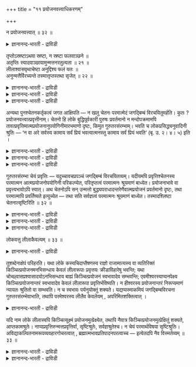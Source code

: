 +++
title = "११ प्रयोजनवत्त्वाधिकरणम्"

+++

न प्रयोजनवत्त्वात् ॥ ३२ ॥  
<details><summary>ज्ञानानन्द-भारती - द्राविडी</summary>

न प्रयोजऩवत्वात् ॥ ३२ ॥
</details>

तृप्तोऽस्रष्टाऽथवा स्रष्टा, न स्रष्टा फलवाञ्छने ॥  
अतृप्तिः स्यादवाञ्छायामुन्मत्तनरतुल्यता ॥ २१ ॥  
लीलाश्वासवृथाचेष्टा अनुद्दिश्य फलं यतः ॥  
अनुन्मत्तैर्विरच्यन्ते तस्मात्तृप्तस्तथा सृजेत् ॥ २२ ॥  
<details><summary>ज्ञानानन्द-भारती - द्राविडी</summary>

--वैयासिक-न्यायमाला
</details>

<details><summary>ज्ञानानन्द-भारती - द्राविडी</summary>

तिरुप्तियुळ्ळवऩ् स्रुष्टिक्किऱवऩाग इरुक्क माट् टाऩा? अल्लदु स्रुष्टिक्किऱवऩाग इरुप्पाऩा? पलऩिल् आसैयिरुक्कुमाऩाल् तिरुप्तियऱ्ऱ तऩ्मै ताऩ् इरुक्कुम्। आसैयिल्लामले (स्रुष्टिक्किऱाऩ्) ऎऩ्ऱाल् पैत्तियम् पिडित्त मऩिदऩुक्कु समाऩमाऩ तऩ्मै ताऩ् अवऩुक्कु।
</details>

<details><summary>ज्ञानानन्द-भारती - द्राविडी</summary>

पैत्तियम् इल्लादवर्गळाल् कूड विळैयाट्टु, मूच्चु विडुवदु। वॆऱुम् सेष्टैगळ्। इवै ऎव्विद पलऩैयुम् उत्तेसिक्कामल् सॆय्यप्पडुगिऩ्ऱऩ। आगैयाल् अप्पडिये पिरह्ममुम् (ऎव्विद पलऩैयुम् उत्तेसिक्कामल्) ताऩ् तिरुप्तियुडऩ् इरुन्दालुम् स्रुष्टिक्कलाम्।
</details>

अन्यथा पुनश्चेतनकर्तृकत्वं जगत आक्षिपति — न खलु चेतनः परमात्मेदं जगद्बिम्बं विरचयितुमर्हति। कुतः ? प्रयोजनवत्त्वात्प्रवृत्तीनाम्। चेतनो हि लोके बुद्धिपूर्वकारी पुरुषः प्रवर्तमानो न मन्दोपक्रमामपि तावत्प्रवृत्तिमात्मप्रयोजनानुपयोगिनीमारभमाणो दृष्टः, किमुत गुरुतरसंरम्भाम्। भवति च लोकप्रसिद्ध्यनुवादिनी श्रुतिः — ‘न वा अरे सर्वस्य कामाय सर्वं प्रियं भवत्यात्मनस्तु कामाय सर्वं प्रियं भवति’ (बृ. उ. २। ४। ५) इति ।

<details><summary>ज्ञानानन्द-भारती - द्राविडी</summary>

\[पुत्तिसालि पलऩिल्लामल् ऒरु कारियत्तैयुम् सॆय्यमाट्टाऩ्। सर्वक्ञरायुम् अवाप्तसमस्त कामऩायुमुळ्ळ ईसुवरऩुक्कु तेवै ऒऩ्ऱुमिल्लाददाल् सिरुष्टि ऎऩ्ऩुम् पॆरिय कारियत्तैच् चॆय्वदागच् चॊल्लुवदु पॊरुन्दादु ऎऩ्ऱु पूर्वबक्षम्। विळैयाट्टु, मूच्चुविडुदल्, वीण् सेष्टै मुदलाऩ कारियङ्गळै ऎव्विदप् पलऩैयुम् ऎदिर्बारामलेये पुत्तिमाऩ्गळुम् सॆय्वदै उलगिल् काण्गिऱोम्। इदुबोल् ईस्वरऩुम् पलऩै ऎदिर्बारामलेये सिरुष्टियैच् चॆय्यलाम्। सिरुष्टि ऎऩ्बदु ईसुवरऩुक्कु विळैयाट्टुत्ताऩ् ऎऩ्बदु सित्तान्दम्\]
</details>

<details><summary>ज्ञानानन्द-भारती - द्राविडी</summary>

जगत् सेदऩऩै कर्त्तावागवुडैय तॆऩ्बदै मऱुबडियुम् वेऱु विदमाग आक्षेबिक्किऱार्।
</details>

<details><summary>ज्ञानानन्द-भारती - द्राविडी</summary>

पूर्वबक्षम्: सेदऩऩायिरुक्किऱ परात् इन्द जगत्तागिऱ पिम्बत्तै उण्डु पण्णमुडियादु। एऩ्? पिरविरुत्तिगळुक्कु पिरयोजऩमुळ्ळ तऩ्मैयिरुप् पदाल्। उलगत्तिल् पुत्ति पूर्वगमाय् सॆय्गिऱ सेदऩऩाऩ पुरुषऩ् पिरविरुत्तिक्किऱवऩ् सिऱिय कार्यमायिरुन्दालुम् तऩ्ऩुडैय पिरयोजऩत्तिऱ्कु उबयोगप्पडाद पिरविरुत्तियै आरम्बिप्पदाग काणप्पडुवदिल्लै यल्लवा? वॆगु पॆरिदाऩ कार्य विषयमाऩ पिरविरुत्तियै केट्पाऩेऩ्? उलगत्तिलुळ्ळ पिरसित्तियै अऩुसरित्तुच् चॊल्लुगिऱ सुरुदियुम् अये, ऎल्लावऱ्ऱिऩुडैय कामत्तिऱ्काग ऎल्लाम् पिरियमाग इरुप्पदिल्लै; तऩ्ऩुडैय कामत्तिऱ्का कत्ताऩ् ऎल्लाम् पिरियमाग इरुक्किऱदु" (पिरुहत् २-४-५) ऎऩ्ऱु इरुक्किऱदु।
</details>

गुरुतरसंरम्भा चेयं प्रवृत्तिः — यदुच्चावचप्रपञ्चं जगद्बिम्बं विरचयितव्यम्। यदीयमपि प्रवृत्तिश्चेतनस्य परमात्मन आत्मप्रयोजनोपयोगिनी परिकल्प्येत, परितृप्तत्वं परमात्मनः श्रूयमाणं बाध्येत। प्रयोजनाभावे वा प्रवृत्त्यभावोऽपि स्यात्। अथ चेतनोऽपि सन् उन्मत्तो बुद्ध्यपराधादन्तरेणैवात्मप्रयोजनं प्रवर्तमानो दृष्टः, तथा परमात्मापि प्रवर्तिष्यते इत्युच्येत — तथा सति सर्वज्ञत्वं परमात्मनः श्रूयमाणं बाध्येत। तस्मादश्लिष्टा चेतनात्सृष्टिरिति ॥ ३२ ॥

<details><summary>ज्ञानानन्द-भारती - द्राविडी</summary>

मेल्गीऴ् विस्तारमायुळ्ळ जगत्तागिय पिम्बम् रसऩै सॆय्यवेण्डियदु ऎऩ्बदुवो वॆगु पॆरिय कार्यत्तै विषयमायुळ्ळ पिरविरुत्ति इन्दप् पिरविरुत्तियुम् सेदऩऩाऩ परमात्माविऱ्कु तऩ् पिरयोजऩत्तिऱ्कु उबयोगमुळ्ळदॆऩ्ऱु कल्बिक्कप् पडुमेयाऩाल्, परमात्माविऱ्कुच् चॊल्लप्पडुम् तिरुप्तरायिरुक्कुम् तऩ्मै पादिक्कप्पडुम्। पिरयोजऩ मिल्लैयॆऩ्ऱालो, पिरविरुत्तियुम् इरुक्कक्कूडादु।
</details>

<details><summary>ज्ञानानन्द-भारती - द्राविडी</summary>

अल्लदु, सेदऩऩायिरुन्द पोदिलुम् पुत्ति तोषत्तिऩाल् पैत्तिमायिरुप्पवऩ् तऩक्कु पिरयोजऩ मऩ्ऩियिलेये पिरविरुत्तिप्पदाग ऎप्पडि काणप्पडुगिऱाऩो, अप्पडि परमात्मावुम् पिरविरुत् तिक्कलाम् ऎऩ्ऱु सॊऩ्ऩाल्, अप्पडियिरुन्दाल् परमात्मावुक्कु सॊल्लप्पडुम् सर्वक्ञत्तऩ्मै पादिक्कप्पडुम्।
</details>

<details><summary>ज्ञानानन्द-भारती - द्राविडी</summary>

आगैयाल् सेदऩऩिडमिरुन्दु स्रुष्टि ऎऩ्बदु पॊरुन्दादु, ऎऩ्ऱु।
</details>

लोकवत्तु लीलाकैवल्यम् ॥ ३३ ॥  
<details><summary>ज्ञानानन्द-भारती - द्राविडी</summary>

लोगवत्तु लीलागैवल्यम् ॥ ३३ ॥
</details>

तुशब्देनाक्षेपं परिहरति। यथा लोके कस्यचिदाप्तैषणस्य राज्ञो राजामात्यस्य वा व्यतिरिक्तं किञ्चित्प्रयोजनमनभिसन्धाय केवलं लीलारूपाः प्रवृत्तयः क्रीडाविहारेषु भवन्ति; यथा चोच्छ्वासप्रश्वासादयोऽनभिसन्धाय बाह्यं किञ्चित्प्रयोजनं स्वभावादेव सम्भवन्ति; एवमीश्वरस्याप्यनपेक्ष्य किञ्चित्प्रयोजनान्तरं स्वभावादेव केवलं लीलारूपा प्रवृत्तिर्भविष्यति। न हीश्वरस्य प्रयोजनान्तरं निरूप्यमाणं न्यायतः श्रुतितो वा सम्भवति। न च स्वभावः पर्यनुयोक्तुं शक्यते। यद्यप्यस्माकमियं जगद्बिम्बविरचना गुरुतरसंरम्भेवाभाति, तथापि परमेश्वरस्य लीलैव केवलेयम् , अपरिमितशक्तित्वात् ।

<details><summary>ज्ञानानन्द-भारती - द्राविडी</summary>

‘आऩाल्’ ऎऩ्ऱ सप्तत्तिऩाल् आक्षेबत्तै मऱुक् किऱार्। उलगत्तिल् ऎल्ला आसैगळुम् निऱैवेऱियुळ्ळ ऒरु अरसऩुक्को अल्लदु राजमन्दिरिक्को, वेऱु ऎव्विद पिरयोजऩत्तैयुम् उत्तेसिक्कामल्, विळैयाट्टु विवहारङ्गळिल् वॆऱुम् लीलारूबमाऩ पिरविरुत्तिगळ् ऎप्पडि इरुन्दु वरुगिऩ्ऱऩवो, ऎप्पडि मूच्चु विडुवदु, इऴुप्पदु मुदलियवैगळ् वॆळियिलुळ्ळ ऎव्विद पिरयो जऩत्तैयुम् उत्तेसिक्कामल्, स्वबाव माग एऱ्पडुगिऩ्ऱऩवो, अप्पडिये ईसुरवऩुक्कुम् वेऱु ऎव्विद पिरयोजऩत्तैयुम् अबेक्षिक्कामल् स्वबावत् तिऩालेये वॆऱुम् लीलारूबमाग पिरविरुत्ति इरुक्कुम् ईसुवरऩुक्को ऎडुत्तुक्काट्टक्कूडियदाग वेऱु पिरयोजऩम् नियायप्पडिक्को वेदत्तिऩ्बडिक्को सम्बविक्कादु। स्वबावत्तै मऱुक्कवुम् मुडियादु। इन्द जगत् पिम्बत्तै रसऩै सॆय्वदु नमक्कु वॆगु पॆरिय कार्यमाग तोऩ्ऱिऩ पोदिलुम्, ईसुवरऩुक्कु, अळवऱ्ऱ सक्तियुळ्ळवरा यिरुप्पदाल् इदु वॆऱुम् लीलैदाऩ्।
</details>

यदि नाम लोके लीलास्वपि किञ्चित्सूक्ष्मं प्रयोजनमुत्प्रेक्ष्येत, तथापि नैवात्र किञ्चित्प्रयोजनमुत्प्रेक्षितुं शक्यते, आप्तकामश्रुतेः। नाप्यप्रवृत्तिरुन्मत्तप्रवृत्तिर्वा, सृष्टिश्रुतेः, सर्वज्ञश्रुतेश्च। न चेयं परमार्थविषया सृष्टिश्रुतिः। अविद्याकल्पितनामरूपव्यवहारगोचरत्वात् , ब्रह्मात्मभावप्रतिपादनपरत्वाच्च — इत्येतदपि नैव विस्मर्तव्यम् ॥ ३३ ॥

<details><summary>ज्ञानानन्द-भारती - द्राविडी</summary>

उलगत्तिल् लीलैगळिल्गूड एदेऩुम् सूक्ष्म माऩ पिरयोजऩम् उत्पिरेक्षिक्कक् कूडुमाऩालुम्, अप्पडियुम् इङ्गे ऎव्विद पिरयोजऩमुम् उत्पिरेक्षिक्कमुडियादु। ऎल्ला कामङ्गळैयुम् अडैन्द वरॆऩ्ऱ सुरुदियिऩाल्? पिरविरुत्तियेयिल्लैयॆऩ् ऱावदु पैत्तिय पिरविरुत्ति यॆऩ्ऱावदु सॊल्लवुम् मुडियादु, स्रुष्टि सॊल्लप्पट्टिरुप्पदालुम् सर्वक्ञ ऩॆऩ्ऱु सॊल्लप् पट्टिरुप्पदालुम्।
</details>

<details><summary>ज्ञानानन्द-भारती - द्राविडी</summary>

मेलुम्, इन्द स्रुष्टियैच् चॊल्लियिरुप्पदु वास्तवत्तै विषयमायुळ्ळदल्ल। अवित्यैयिऩाल् कल्बिक्कप्पडुम् नामरूब व्यवहारङ्गळुक्कु विषयमा यिरुप्पदालुम् पिरह्म स्वरूबमागवेयिरुक्किऱ तॆऩ्बदै ऎडुत्तुक्काट्टुवदिल् तात्पर्यमुळ्ळदालुम् - ऎऩ्गिऱ इदुवुम् मऱक्कवे कूडादु।
</details>

